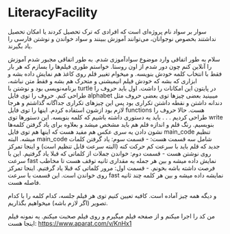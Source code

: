 # LiteracyFacility
سوار بر سواد نام پروژه‌ای است که افرادی که ترک تحصیل کردند یا امکان تحصیل نداشتند بخصوص نوجوانان، می‌توانند آموزش ببینند و سواد خواندن و نوشتن فارسی را یاد بگیرند.

سلام
  به طور اتفاقی وارد موضوع سوادآموزی شدم. 
  به طور اتفاقی مجبور شدم آموزش را آنلاین کنم چون دور شدم از اون روستا.
  خواستم طوری فیلم‌ها را بسازم که هر بار فقط با انتخاب کلمه خودش بنویسه.
  و میخوام تغییر قلم روی کاغذ هم نمایش داده بشه
  و ابزاری که بشه که خودش فیلم انیمیشنی و متحرک هم بشه و فقط متن نباشه، برنامه‌نویسی بود
  و نوشتن با turtle در پایتون این امکانات را داشت.
  اول باید حروف را طراحی کنم. حروف را توی فایل alphabet میبینید
  بعضی چیزها توی بعضی حروف مثل دندانه داشتن و نقطه داشتن تکراری بود پس این چیزهای تکراری جداگانه گذاشتم و هرجا لازم بود ازشون استفاده کردم. اینها را توی فایل functions هست.
  حالا حروف را طراحی کردیم . . . باید یه دستوری داشته باشیم که کلمه بنویسه. این دستورها توی write بنویسیم. 
  رنگ قلم و اندازه قلم هم باید مشخص میشد و بعلاوه برای یاد گرفتن کلمه‌ها نشون دادن یه سری عکس هم مفید هست که اینها هم توی فایل main_code تنظیم میشه.
  البته main_code شامل سه قسمت هست:
    - قسمت سوم: یاد گرفتن کلمات جدید که قلم باید با سرعت کم حرکت کنه (البته سرعت قابل تنظیم است) و اینجا تمرکز روی نوشتن هست
    - قسمت دوم: خواندن جملات از کلماتی که قبلا یاد گرفتیم. این با سرعت fast نمایش داده میشه و بین هر جمله یه مقداری ثانیه توقف هست تا مخاطب فرصت داشته باشه بخونم.
    - قسمت اول: مرور کلماتی که قبلا یاد گرفتیم. اینجا تمرکز روی خواندن است. این قسمت با سرعت fast نمایشه داده میشه و بین هر کلمه چند ثانیه فاصله هست.
    
  و دیگه همه چیز آماده است.
  کافیه تعیین کنیم توی هر فیلم جلسه، کدام کلمه را با کدام تصویر (اگر لازم باشه) میخواهیم بگذاریم.

  من کد را اجرا میکنم و از صفحه فیلم میگیرم و روی فیلم صحبت میکنم.
  یه نمونه فیلم اینجا هست: https://www.aparat.com/v/KnHx1
